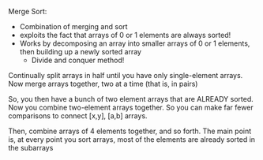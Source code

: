 Merge Sort:

- Combination of merging and sort
- exploits the fact that arrays of 0 or 1 elements are always sorted!
- Works by decomposing an array into smaller arrays of 0 or 1 elements, then building up a newly sorted array
  - Divide and conquer method!

Continually split arrays in half until you have only single-element arrays. Now merge arrays together, two at a time (that is, in pairs)

So, you then have a bunch of two element arrays that are ALREADY sorted. Now you combine two-element arrays together. So you can make far fewer comparisons to connect [x,y], [a,b] arrays.

Then, combine arrays of 4 elements together, and so forth. The main point is, at every point you sort arrays, most of the elements are already sorted in the subarrays
